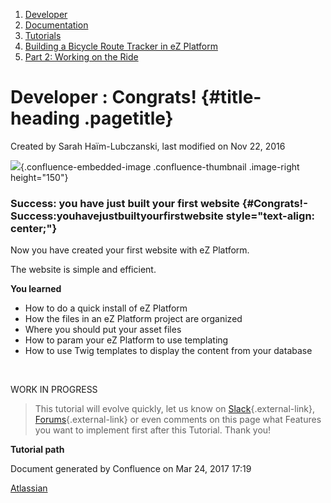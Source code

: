 1.  <span>[Developer](index.html)</span>
2.  <span>[Documentation](Documentation_31429504.html)</span>
3.  <span>[Tutorials](Tutorials_31429522.html)</span>
4.  <span>[Building a Bicycle Route Tracker in eZ
    Platform](Building-a-Bicycle-Route-Tracker-in-eZ-Platform_31431606.html)</span>
5.  <span>[Part 2: Working on the Ride](31431613.html)</span>

<span id="title-text"> Developer : Congrats! </span> {#title-heading .pagetitle}
====================================================

Created by <span class="author"> Sarah Haïm-Lubczanski</span>, last
modified on Nov 22, 2016

<span
class="confluence-embedded-file-wrapper image-right-wrapper confluence-embedded-manual-size">![](attachments/thumbnails/30711113/30711865){.confluence-embedded-image
.confluence-thumbnail .image-right height="150"}</span>

### Success: you have just built your first website {#Congrats!-Success:youhavejustbuiltyourfirstwebsite style="text-align: center;"}

Now you have created your first website with eZ Platform.

The website is simple and efficient.

**You learned**

-   How to do a quick install of eZ Platform
-   How the files in an eZ Platform project are organized
-   Where you should put your asset files
-   How to param your eZ Platform to use templating
-   How to use Twig templates to display the content from your database

 

<span class="status-macro aui-lozenge aui-lozenge-current">WORK IN
PROGRESS</span>

> This tutorial will evolve quickly, let us know on
> [Slack](http://share.ez.no/get-involved/exchange#slack){.external-link},
> [Forums](http://share.ez.no/forums/suggestions){.external-link} or
> even comments on this page what Features you want to implement first
> after this Tutorial. Thank you!

**Tutorial path**

Document generated by Confluence on Mar 24, 2017 17:19

[Atlassian](http://www.atlassian.com/)



